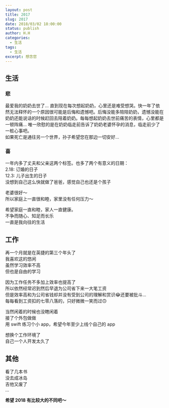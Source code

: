 ```yaml
---
layout: post
title: 2017
slug: 2017
date: 2018/03/02 18:00:00
status: publish
author: H.H
categories:
  - 生活
tags:
  - 生活
excerpt: 想念您
---
```


生活
--

### 悲

最爱我的奶奶去世了… 直到现在每次想起奶奶，心里还是难受想哭。快一年了依然无法释怀的一个原因很可能是后悔和遗憾吧。后悔没能多陪陪奶奶，遗憾没能在奶奶还能说话的时候赶回去陪着奶奶。每每想起奶奶去世前痛苦的表情，心里都是一顿阵痛… 唯一欣慰的是在奶奶临走前告诉了奶奶老婆怀孕的消息，临走前少了一桩心事吧。  
如果死亡是通往另一个世界，孙子希望您在那边一切安好…

### 喜

一年内多了丈夫和父亲这两个标签。也多了两个有意义的日期：  
2.18: 订婚的日子  
12.3: 儿子出生的日子  
没想到自己这么快就做了爸爸，感觉自己也还是个孩子

老婆很好～  
所以家庭上一直很和睦，家里没有任何压力～

希望家庭一直和睦，家人一直健康。  
不争而随心、知足而长乐  
一直是我向往的生活

工作
--

再一个月就是在英捷的第三个年头了  
我喜欢这的悠闲  
虽然学习效率不高  
但也是自由的学习

因为工作任务不多加上效率也提高了  
所以依然经常迟到然后早退为公司省下来一大笔工资  
但是效率高和为公司省钱却并没有受到公司的理解和赏识😂还要被批斗…  
每每看到工资扣的七零八落的，只好微微一笑而过🙃

当然闲着的时候也没瞎闲着  
接了个外包做做  
用 swift 练习个小 app，希望今年至少上线个自己的 app

想换个工作环境了  
自己一个人开发太久了

其他
--

看了几本书  
没去成冰岛  
吉他又废了  
…

**希望 2018 有比较大的不同吧～**


